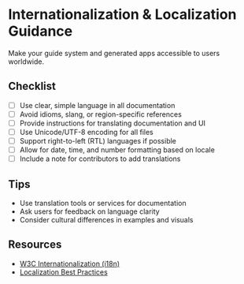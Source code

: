 # Internationalization & Localization Guidance

Make your guide system and generated apps accessible to users worldwide.

## Checklist
- [ ] Use clear, simple language in all documentation
- [ ] Avoid idioms, slang, or region-specific references
- [ ] Provide instructions for translating documentation and UI
- [ ] Use Unicode/UTF-8 encoding for all files
- [ ] Support right-to-left (RTL) languages if possible
- [ ] Allow for date, time, and number formatting based on locale
- [ ] Include a note for contributors to add translations

## Tips
- Use translation tools or services for documentation
- Ask users for feedback on language clarity
- Consider cultural differences in examples and visuals

## Resources
- [W3C Internationalization (i18n)](https://www.w3.org/International/)
- [Localization Best Practices](https://developer.mozilla.org/en-US/docs/Mozilla/Localization/Localization_best_practices)
